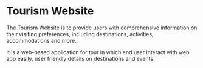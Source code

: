 # Tourism Website

The Tourism Website is to provide users with comprehensive information on their visiting preferences, including destinations, activities, accommodations and more.

It is a web-based application for tour in which end user interact with web app easily, user friendly details on destinations and events. 

